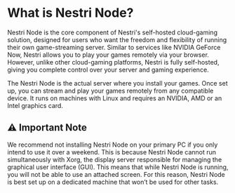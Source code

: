 # What is Nestri Node?

Nestri Node is the core component of Nestri's self-hosted cloud-gaming solution, designed for users who want the freedom and flexibility of running their own game-streaming server. Similar to services like NVIDIA GeForce Now, Nestri allows you to play your games remotely via your browser. However, unlike other cloud-gaming platforms, Nestri is fully self-hosted, giving you complete control over your server and gaming experience.

The Nestri Node is the actual server where you install your games. Once set up, you can stream and play your games remotely from any compatible device. It runs on machines with Linux and requires an NVIDIA, AMD or an Intel graphics card.
## ⚠️ Important Note

We recommend not installing Nestri Node on your primary PC if you only intend to use it over a weekend. This is because Nestri Node cannot run simultaneously with Xorg, the display server responsible for managing the graphical user interface (GUI). This means that while Nestri Node is running, you will not be able to use an attached screen. For this reason, Nestri Node is best set up on a dedicated machine that won’t be used for other tasks.

